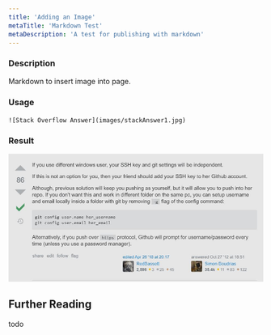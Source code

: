 ```yaml
---
title: 'Adding an Image'
metaTitle: 'Markdown Test'
metaDescription: 'A test for publishing with markdown'
---
```


### Description

Markdown to insert image into page.

### Usage

`![Stack Overflow Answer](images/stackAnswer1.jpg)`

### Result

![Stack Overflow Answer](../images/stackAnswer1.jpg)

## Further Reading

todo
